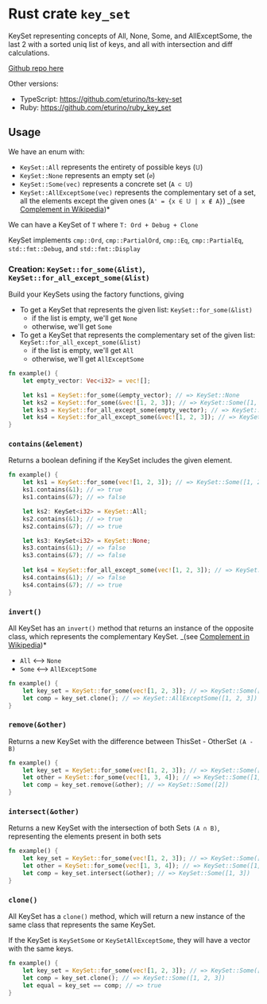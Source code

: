 # Rust crate `key_set`

KeySet representing concepts of All, None, Some, and AllExceptSome, the last 2 with a sorted uniq list of keys, and all with intersection and diff calculations.

[Github repo here](https://github.com/eturino/key-set.rs)

Other versions:
- TypeScript: <https://github.com/eturino/ts-key-set>
- Ruby: <https://github.com/eturino/ruby_key_set>

## Usage

We have an enum with:

- `KeySet::All` represents the entirety of possible keys (`𝕌`)
- `KeySet::None` represents an empty set (`∅`)
- `KeySet::Some(vec)` represents a concrete set (`A ⊂ 𝕌`)
- `KeySet::AllExceptSome(vec)` represents the complementary set of a set, all the elements except the given ones (`A' = {x ∈ 𝕌 | x ∉ A}`) _(see [Complement in Wikipedia](https://en.wikipedia.org/wiki/Complement_\(set*theory\)))*

We can have a KeySet of `T` where `T: Ord + Debug + Clone`

KeySet implements `cmp::Ord`, `cmp::PartialOrd`, `cmp::Eq`, `cmp::PartialEq`, `std::fmt::Debug`, and `std::fmt::Display`


### Creation: `KeySet::for_some(&list)`, `KeySet::for_all_except_some(&list)`

Build your KeySets using the factory functions, giving

- To get a KeySet that represents the given list: `KeySet::for_some(&list)`
    - if the list is empty, we'll get `None`
    - otherwise, we'll get `Some`
- To get a KeySet that represents the complementary set of the given list: `KeySet::for_all_except_some(&list)`
    - if the list is empty, we'll get `All`
    - otherwise, we'll get `AllExceptSome`

```rust
fn example() {
    let empty_vector: Vec<i32> = vec![];

    let ks1 = KeySet::for_some(&empty_vector); // => KeySet::None
    let ks2 = KeySet::for_some(&vec![1, 2, 3]); // => KeySet::Some([1, 2, 3])
    let ks3 = KeySet::for_all_except_some(empty_vector); // => KeySet::All
    let ks4 = KeySet::for_all_except_some(&vec![1, 2, 3]); // => KeySet::AllExceptSome([1, 2, 3])
}
```

### `contains(&element)`

Returns a boolean defining if the KeySet includes the given element.

```rust
fn example() {
    let ks1 = KeySet::for_some(vec![1, 2, 3]); // => KeySet::Some([1, 2, 3])
    ks1.contains(&1); // => true
    ks1.contains(&7); // => false

    let ks2: KeySet<i32> = KeySet::All;
    ks2.contains(&1); // => true
    ks2.contains(&7); // => true

    let ks3: KeySet<i32> = KeySet::None;
    ks3.contains(&1); // => false
    ks3.contains(&7); // => false
    
    let ks4 = KeySet::for_all_except_some(vec![1, 2, 3]); // => KeySet::AllExceptSome([1, 2, 3])
    ks4.contains(&1); // => false
    ks4.contains(&7); // => true
}
```

### `invert()`

All KeySet has an `invert()` method that returns an instance of the opposite class, which represents the complementary KeySet. _(see [Complement in Wikipedia](https://en.wikipedia.org/wiki/Complement_\(set*theory\)))*

- `All` ⟷ `None`
- `Some` ⟷ `AllExceptSome`

```rust
fn example() {
    let key_set = KeySet::for_some(vec![1, 2, 3]); // => KeySet::Some([1, 2, 3])
    let comp = key_set.clone(); // => KeySet::AllExceptSome([1, 2, 3])
}
```

### `remove(&other)`

Returns a new KeySet with the difference between ThisSet - OtherSet `(A - B)`

```rust
fn example() {
    let key_set = KeySet::for_some(vec![1, 2, 3]); // => KeySet::Some([1, 2, 3])
    let other = KeySet::for_some(vec![1, 3, 4]); // => KeySet::Some([1, 2, 3])
    let comp = key_set.remove(&other); // => KeySet::Some([2])
}
```

### `intersect(&other)`

Returns a new KeySet with the intersection of both Sets `(A ∩ B)`, representing the elements present in both sets


```rust
fn example() {
    let key_set = KeySet::for_some(vec![1, 2, 3]); // => KeySet::Some([1, 2, 3])
    let other = KeySet::for_some(vec![1, 3, 4]); // => KeySet::Some([1, 2, 3])
    let comp = key_set.intersect(&other); // => KeySet::Some([1, 3])
}
```


### `clone()`

All KeySet has a `clone()` method, which will return a new instance of the same class that represents the same KeySet.

If the KeySet is `KeySetSome` or `KeySetAllExceptSome`, they will have a vector with the same keys.

```rust
fn example() {
    let key_set = KeySet::for_some(vec![1, 2, 3]); // => KeySet::Some([1, 2, 3])
    let comp = key_set.clone(); // => KeySet::Some([1, 2, 3])
    let equal = key_set == comp; // => true
}
```
